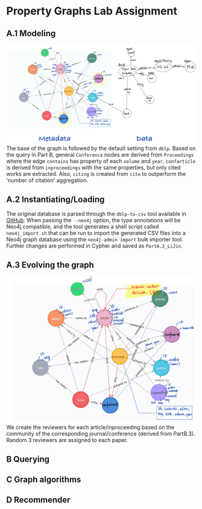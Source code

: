 # Property Graphs Lab Assignment

## A.1 Modeling
![ModelDesign](PartA.1_LiJin.png)
The base of the graph is followed by the default setting from `dblp`. Based on the query in Part B, general `Conference` nodes are derived from `Proceedings` where the edge `contains` has property of each `volume` and `year`. `confarticle` is derived from `inproceedings` with the same properties, but only cited works are extracted. Also, `citing` is created from `cite` to outperform the 'number of citation' aggregation.

## A.2 Instantiating/Loading
The original database is parsed through the     `dblp-to-csv` tool available in [GitHub](https://github.com/ThomHurks/dblp-to-csv). When passing the `--neo4j` option, the type annotations will be Neo4j compatible, and the tool generates a shell script called `neo4j_import.sh` that can be run to import the generated CSV files into a Neo4j graph database using the `neo4j-admin import` bulk importer tool.
Further changes are performed in Cypher and saved as `PartA.2_LiJin`.

## A.3 Evolving the graph
![ModelDesign](PartA.3.jpeg)
We create the reviewers for each article/inproceeding based on the community of the corresponding journal/conference (derived from PartB.3). Random 3 reviewers are assigned to each paper.

## B Querying

## C Graph algorithms

## D Recommender
